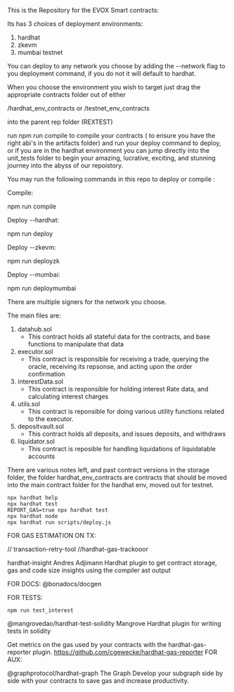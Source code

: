 This is the Repository for the EVOX Smart contracts:

Its has 3 choices of deployment environments:

1. hardhat
2. zkevm
3. mumbai testnet
 
You can deploy to any network you choose by adding the --network flag to you deployment command,
if you do not it will default to hardhat.

When you choose the environment you wish to target just drag the appropriate contracts folder out of either

/hardhat_env_contracts
or
/testnet_env_contracts

into the parent rep folder (REXTEST)

run npm run compile to compile your contracts ( to ensure you have the right abi's in the artifacts folder)
and run your deploy command to deploy, or if you are in the hardhat environment you can jump directly into the unit_tests folder
to begin your amazing, lucrative, exciting, and stunning journey into the abyss of our repoistory.

You may run the following commands in this repo to deploy or compile :

Compile:

npm run compile

Deploy --hardhat:

npm run deploy

Deploy --zkevm:

npm run deployzk

Deploy --mumbai:

npm run deploymumbai

There are multiple signers for the network you choose.

The main files are:

1. datahub.sol
   - This contract holds all stateful data for the contracts, and base functions to manipulate that data
2. executor.sol
   - This contract is responsible for receiving a trade, querying the oracle, receiving its repsonse, and acting upon the order confirmation
3. interestData.sol
   - This contract is responsible for holding interest Rate data, and calculating interest charges
4. utils.sol
   - This contract is reponsible for doing various utility functions related to the executor.
5. depositvault.sol
   - This contract holds all deposits, and issues deposits, and withdraws
6. liquidator.sol
   - This contract is reposible for handling liquidations of liquidatable accounts

There are various notes left, and past contract versions in the storage folder, the folder hardhat_env_contracts are contracts that should
be moved into the main contract folder for the hardhat env, moved out for testnet.

```shell
npx hardhat help
npx hardhat test
REPORT_GAS=true npx hardhat test
npx hardhat node
npx hardhat run scripts/deploy.js
```

FOR GAS ESTIMATION ON TX:

// transaction-retry-tool
//hardhat-gas-trackooor

hardhat-insight
Andres Adjimann
Hardhat plugin to get contract storage, gas and code size insights using the compiler ast output

FOR DOCS:
@bonadocs/docgen

FOR TESTS:

```
npm run test_interest
```

@mangrovedao/hardhat-test-solidity
Mangrove
Hardhat plugin for writing tests in solidity

Get metrics on the gas used by your contracts with the hardhat-gas-reporter plugin. https://github.com/cgewecke/hardhat-gas-reporter
FOR AUX:

@graphprotocol/hardhat-graph
The Graph
Develop your subgraph side by side with your contracts to save gas and increase productivity.
